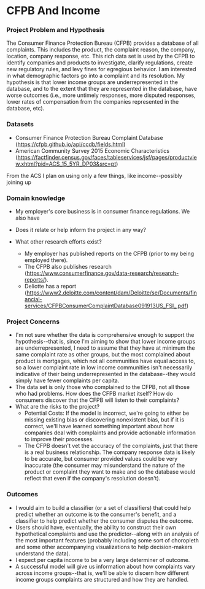 # CFPB And Income

### Project Problem and Hypothesis
The Consumer Finance Protection Bureau (CFPB) provides a database of all complaints. This includes the product, the complaint reason, the company, location, company response, etc. This rich data set is used by the CFPB to identify companies and products to investigate, clarify regulations, create new regulatory rules, and levy fines for egregious behavior. I am interested in what demographic factors go into a complaint and its resolution. My hypothesis is that lower income groups are underrepresented in the database, and to the extent that they are represented in the database, have worse outcomes (i.e., more untimely responses, more disputed responses, lower rates of compensation from the companies represented in the database, etc). 

### Datasets
* Consumer Finance Protection Bureau Complaint Database (https://cfpb.github.io/api/ccdb/fields.html)
* American Community Survey 2015 Economic Characteristics (https://factfinder.census.gov/faces/tableservices/jsf/pages/productview.xhtml?pid=ACS_15_5YR_DP03&src=pt)

From the ACS I plan on using only a few things, like income--possibly joining up

### Domain knowledge
* My employer's core business is in consumer finance regulations. We also have
* Does it relate or help inform the project in any way?

* What other research efforts exist?
    * My employer has published reports on the CFPB (prior to my being employed there).
    * The CFPB also publishes research (https://www.consumerfinance.gov/data-research/research-reports/).
    * Deliotte has a report (https://www2.deloitte.com/content/dam/Deloitte/se/Documents/financial-services/CFPBConsumerComplaintDatabase091913US_FSI_.pdf)

### Project Concerns
* I'm not sure whether the data is comprehensive enough to support the hypothesis--that is, since I'm aiming to show that lower income groups are underrepresented, I need to assume that they have at minimum the same complaint rate as other groups, but the most complained about product is mortgages, which not all communities have equal access to, so a lower complaint rate in low income communities isn't necessarily indicative of their being underrepresented in the database--they would simply have fewer complaints per capita.
* The data set is only those who complained to the CFPB, not all those who had problems. How does the CFPB market itself? How do consumers discover that the CFPB will listen to their complaints?
* What are the risks to the project?
    * Potential Costs: If the model is incorrect, we're going to either be missing existing bias or discovering nonexistent bias, but if it is correct, we'll have learned something important about how companies deal with complaints and provide actionable information to improve their processes.
    * The CFPB doesn't vet the accuracy of the complaints, just that there is a real business relationship. The company response data is likely to be accurate, but consumer provided values could be very inaccurate (the consumer may misunderstand the nature of the product or complaint they want to make and so the database would reflect that even if the company's resolution doesn't).

### Outcomes
* I would aim to build a classifier (or a set of classifiers) that could help predict whether an outcome is to the consumer's benefit, and a classifier to help predict whether the consumer disputes the outcome.
* Users should have, eventually, the ability to construct their own hypothetical complaints and use the predictor--along with an analysis of the most important features (probably including some sort of choropleth and some other accompanying visualizations to help decision-makers understand the data).
* I expect per capita income to be a very large determiner of outcome.
* A successful model will give us information about how complaints vary across income groups--that is, we'll be able to discern how different income groups complaints are structured and how they are handled.
